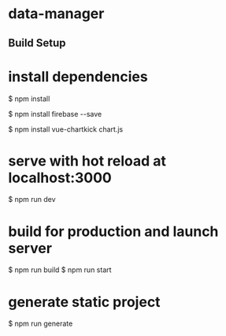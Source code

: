 # data-manager

## Build Setup

# install dependencies
$ npm install

$ npm install firebase --save

$ npm install vue-chartkick chart.js

# serve with hot reload at localhost:3000
$ npm run dev


# build for production and launch server
$ npm run build
$ npm run start

# generate static project
$ npm run generate


